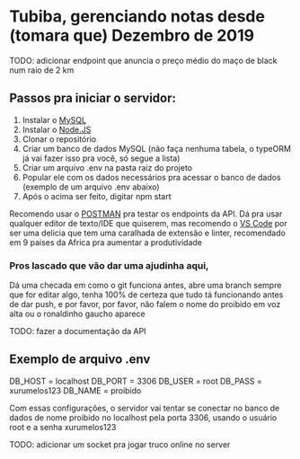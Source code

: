 # Tubiba, gerenciando notas desde (tomara que) Dezembro de 2019

TODO: adicionar endpoint que anuncia o preço médio do maço de black num raio de 2 km


## Passos pra iniciar o servidor:
1. Instalar o [MySQL](https://dev.mysql.com/downloads/)
2. Instalar o [Node.JS](https://nodejs.org/en/download/)
3. Clonar o repositório
5. Criar um banco de dados MySQL (não faça nenhuma tabela, o typeORM já vai fazer isso pra você, só segue a lista)
4. Criar um arquivo .env na pasta raiz do projeto
5. Popular ele com os dados necessários pra acessar o banco de dados (exemplo de um arquivo .env abaixo)
6. Após o acima ser feito, digitar npm start

Recomendo usar o [POSTMAN](https://www.getpostman.com/downloads/) pra testar os endpoints da API.
Dá pra usar qualquer editor de texto/IDE que quiserem, mas recomendo o [VS Code](https://code.visualstudio.com/download) por ser uma delicia que tem uma caralhada de extensão e linter, recomendado em 9 paises da Africa pra aumentar a produtividade

### Pros lascado que vão dar uma ajudinha aqui, 

Dá uma checada em como o git funciona antes, abre uma branch sempre que for editar algo, tenha 100% de certeza que tudo tá funcionando antes de dar push, e por favor, por favor, não falem o nome do proibido em voz alta ou o ronaldinho gaucho aparece

TODO: fazer a documentação da API

## Exemplo de arquivo .env
DB_HOST = localhost
DB_PORT = 3306
DB_USER = root
DB_PASS = xurumelos123
DB_NAME = proibido

Com essas configurações, o servidor vai tentar se conectar no banco de dados de nome proibido no localhost pela porta 3306, usando o usuário root e a senha xurumelos123

TODO: adicionar um socket pra jogar truco online no server
